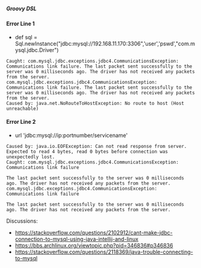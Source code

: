 ##### Groovy DSL

#### Error Line 1

- def sql = Sql.newInstance("jdbc:mysql://192.168.11.170:3306",'user','pswd',"com.mysql.jdbc.Driver")
```
Caught: com.mysql.jdbc.exceptions.jdbc4.CommunicationsException: Communications link failure. The last packet sent successfully to the server was 0 milliseconds ago. The driver has not received any packets from the server. com.mysql.jdbc.exceptions.jdbc4.CommunicationsException: Communications link failure. The last packet sent successfully to the server was 0 milliseconds ago. The driver has not received any packets from the server.
Caused by: java.net.NoRouteToHostException: No route to host (Host unreachable)
```

#### Error Line 2
- url 'jdbc:mysql://ip:portnumber/servicename'

```
Caused by: java.io.EOFException: Can not read response from server. Expected to read 4 bytes, read 0 bytes before connection was unexpectedly lost.
Caught: com.mysql.jdbc.exceptions.jdbc4.CommunicationsException: Communications link failure

The last packet sent successfully to the server was 0 milliseconds ago. The driver has not received any packets from the server.
com.mysql.jdbc.exceptions.jdbc4.CommunicationsException: Communications link failure

The last packet sent successfully to the server was 0 milliseconds ago. The driver has not received any packets from the server.
```
Discussions:
- https://stackoverflow.com/questions/2102912/cant-make-jdbc-connection-to-mysql-using-java-intellij-and-linux
- https://bbs.archlinux.org/viewtopic.php?pid=346836#p346836
- https://stackoverflow.com/questions/2118369/java-trouble-connecting-to-mysql
